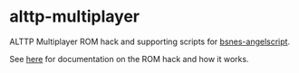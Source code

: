 # alttp-multiplayer
ALTTP Multiplayer ROM hack and supporting scripts for [bsnes-angelscript](github.com/JamesDunne/bsnes-angelscript).

See [here](romhack/README.md) for documentation on the ROM hack and how it works.

